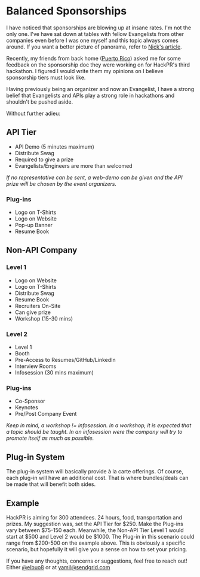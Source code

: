 # Balanced Sponsorships

I have noticed that sponsorships are blowing up at insane rates. I'm not the only one. I've have sat down
at tables with fellow Evangelists from other companies even before I was one myself and this topic always comes
around. If you want a better picture of panorama, refer to [Nick's article](http://sendgrid.com/blog/youre-pricing-evangelist/).

Recently, my friends from back home ([Puerto Rico](http://seepuertorico.com)) asked me for some feedback on the
sponsorship doc they were working on for HackPR's third hackathon. I figured I would write them my opinions on 
I believe sponsorship tiers must look like.

Having previously being an organizer and now an Evangelist, I have a strong belief that Evangelists and APIs
play a strong role in hackathons and shouldn't be pushed aside.

Without further adieu:

## API Tier
* API Demo (5 minutes maximum)
* Distribute Swag
* Required to give a prize
* Evangelists/Engineers are more than welcomed

*If no representative can be sent, a web-demo can be given and the API prize will be chosen by the event organizers.*

### Plug-ins
* Logo on T-Shirts
* Logo on Website
* Pop-up Banner
* Resume Book

## Non-API Company

### Level 1
* Logo on Website
* Logo on T-Shirts
* Distribute Swag
* Resume Book
* Recruiters On-Site
* Can give prize
* Workshop (15-30 mins)

### Level 2
* Level 1
* Booth
* Pre-Access to Resumes/GitHub/LinkedIn
* Interview Rooms
* Infosession (30 mins maximum)

### Plug-ins
* Co-Sponsor
* Keynotes
* Pre/Post Company Event

*Keep in mind, a workshop != infosession. In a workshop, it is expected that a topic should be taught. In an infosession were the company will try to promote itself as much as possible.*

## Plug-in System
The plug-in system will basically provide à la carte offerings. Of course, each plug-in will have an additional cost. That is where bundles/deals can be made that will benefit both sides.

## Example
HackPR is aiming for 300 attendees. 24 hours, food, transportation and prizes. My suggestion was, set the API Tier for $250. Make the Plug-ins vary between $75-150 each. Meanwhile, the Non-API Tier Level 1 would start at $500 and Level 2 would be $1000. The Plug-in in this scenario could range from $200-500 on the example above. This is obviously a specific scenario, but hopefully it will give you a sense on how to set your pricing.

If you have any thoughts, concerns or suggestions, feel free to reach out! Either [@elbuo8](https://twitter.com/elbuo8) or at [yamil@sendgrid.com](mailto:yamil@sendgrid.com?Subject=Sponsorhips)
